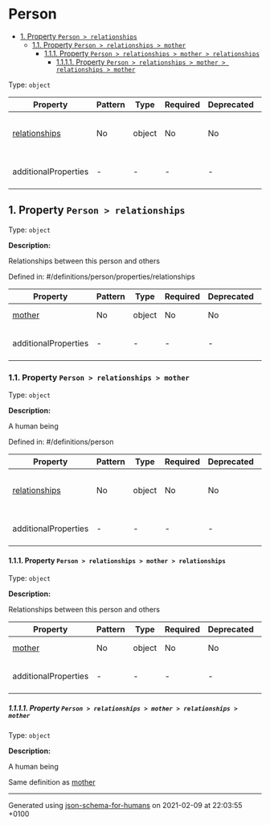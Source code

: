 # Person

- [1. Property `Person > relationships`](#relationships)
  - [1.1. Property `Person > relationships > mother`](#relationships_mother)
    - [1.1.1. Property `Person > relationships > mother > relationships`](#relationships_mother_relationships)
      - [1.1.1.1. Property `Person > relationships > mother > relationships > mother`](#relationships_mother_relationships_mother)

Type: `object`

| Property | Pattern | Type | Required | Deprecated | Additional | Description |
| -------- | ------- | ---- | -------- | ---------- | ---------- | ----------- |
| [relationships](#relationships)|No|object|No|No| No|Relationships between this person and others|
  | additionalProperties | - | - | - | - |  [![made-with-Markdown](https://img.shields.io/badge/Any%20type-allowed-green)](# "Additional Properties of any type are allowed.") | - |        

## <a name="relationships"></a>1. Property `Person > relationships`

Type: `object`

**Description:** <p>Relationships between this person and others</p>

Defined in: #/definitions/person/properties/relationships

| Property | Pattern | Type | Required | Deprecated | Additional | Description |
| -------- | ------- | ---- | -------- | ---------- | ---------- | ----------- |
| [mother](#relationships_mother)|No|object|No|No| No|A human being|
  | additionalProperties | - | - | - | - |  [![made-with-Markdown](https://img.shields.io/badge/Any%20type-allowed-green)](# "Additional Properties of any type are allowed.") | - |        

### <a name="relationships_mother"></a>1.1. Property `Person > relationships > mother`

Type: `object`

**Description:** <p>A human being</p>

Defined in: #/definitions/person

| Property | Pattern | Type | Required | Deprecated | Additional | Description |
| -------- | ------- | ---- | -------- | ---------- | ---------- | ----------- |
| [relationships](#relationships_mother_relationships)|No|object|No|No| No|Relationships between this person and others|
  | additionalProperties | - | - | - | - |  [![made-with-Markdown](https://img.shields.io/badge/Any%20type-allowed-green)](# "Additional Properties of any type are allowed.") | - |        

#### <a name="relationships_mother_relationships"></a>1.1.1. Property `Person > relationships > mother > relationships`

Type: `object`

**Description:** <p>Relationships between this person and others</p>

| Property | Pattern | Type | Required | Deprecated | Additional | Description |
| -------- | ------- | ---- | -------- | ---------- | ---------- | ----------- |
| [mother](#relationships_mother_relationships_mother)|No|object|No|No| No|A human being|
  | additionalProperties | - | - | - | - |  [![made-with-Markdown](https://img.shields.io/badge/Any%20type-allowed-green)](# "Additional Properties of any type are allowed.") | - |        

##### <a name="relationships_mother_relationships_mother"></a>1.1.1.1. Property `Person > relationships > mother > relationships > mother`

Type: `object`

**Description:** <p>A human being</p>

Same definition as [mother](#relationships_mother)

----------------------------------------------------------------------------------------------------------------------------
Generated using [json-schema-for-humans](https://github.com/coveooss/json-schema-for-humans) on 2021-02-09 at 22:03:55 +0100